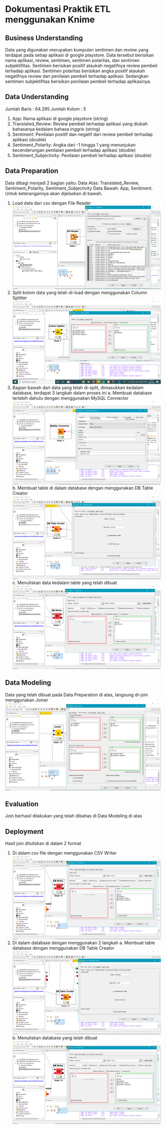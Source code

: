 # Dokumentasi Praktik ETL menggunakan Knime

## Business Understanding
Data yang digunakan merupakan kumpulan sentimen dan review yang terdapat pada setiap aplikasi di google playstore. Data tersebut berisikan nama aplikasi, review, sentimen, sentimen polaritas, dan sentimen subjektifitas. Sentimen berisikan positif ataukah negatifnya review pembeli terhadap aplikasi. Sentimen polaritas berisikan angka positif ataukah negatifnya review dan penilaian pembeli terhadap aplikasi. Sedangkan sentimen subjektifitas berisikan penilaian pembeli terhadap aplikasinya.

## Data Understanding
Jumlah Baris : 64.295
Jumlah Kolom : 5
1. App: Nama aplikasi di google playstore (string)
2. Translated_Review: Review pembeli terhadap aplikasi yang diubah bahasanya kedalam bahasa inggris (string)
3. Sentiment: Penilaian positif dan negatif dari review pembeli terhadap aplikasi (double)
4. Sentiment_Polarity: Angka dari -1 hingga 1 yang menunjukan kecenderungan penilaian pembeli terhadap aplikasi (double)
5. Sentiment_Subjectivity: Penilaian pembeli terhadap aplikasi (double)

## Data Preparation
Data dibagi menjadi 2 bagian yaitu:
Data Atas: Translated_Review, Sentiment_Polarity, Sentiment_Subjectivity
Data Bawah: App, Sentiment.
Untuk keterangannya akan dijelaskan di bawah.
1. Load data dari csv dengan File Reader
![](https://github.com/ekalcrench/bigdata/blob/master/File%20Reader.png)
2. Split kolom data yang telah di-load dengan menggunakan Column Splitter
![](https://github.com/ekalcrench/bigdata/blob/master/Column%20Splitter.png)
3. Bagian bawah dari data yang telah di-split, dimasukkan kedalam database, terdapat 3 langkah dalam proses ini
  a. Membuat database terlebih dahulu dengan menggunakan MySQL Connector
  ![](https://github.com/ekalcrench/bigdata/blob/master/MySQL%20Connector.png)
  b. Membuat table di dalam database dengan menggunakan DB Table Creator
  ![](https://github.com/ekalcrench/bigdata/blob/master/DB%20Creator%20Table.png)
  c. Menuliskan data kedalam table yang telah dibuat
  ![](https://github.com/ekalcrench/bigdata/blob/master/DB%20Writer.png)

## Data Modeling
Data yang telah dibuat pada Data Preparation di atas, langsung di-join menggunakan Joiner
![](https://github.com/ekalcrench/bigdata/blob/master/Joiner.png)

## Evaluation
Join berhasil dilakukan yang telah dibahas di Data Modeling di atas

## Deployment
Hasil join dituliskan di dalam 2 format
1. Di dalam csv file dengan menggunakan CSV Writer
![](https://github.com/ekalcrench/bigdata/blob/master/DB%20Writer%20(2).png)
2. Di dalam database dengan menggunakan 2 langkah
  a. Membuat table database dengan menggunakan DB Table Creator
  ![](https://github.com/ekalcrench/bigdata/blob/master/DB%20Creator%20Table%20(2).png)
  b. Menuliskan database yang telah dibuat
  ![](https://github.com/ekalcrench/bigdata/blob/master/DB%20Writer%20(2).png)
